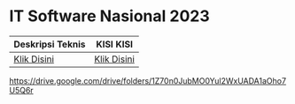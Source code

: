 # IT Software Nasional 2023
| Deskripsi Teknis | KISI KISI |
|---|---|
| [Klik Disini](https://github.com/BloodLetters/CatatanLKS/blob/main/pfd-content/IT%20Software%20Solution%20for%20Business%20Deskripsi%20Teknis.-1.pdf) | [Klik Disini](https://github.com/BloodLetters/CatatanLKS/blob/main/pfd-content/KISI%20KISI%20LKS%20LOMBA%202023%20IT%20SOFTWAREE%20SOLUTION%20FOR%20BUSINESS-3.pdf) |

https://drive.google.com/drive/folders/1Z70n0JubMO0Yul2WxUADA1aOho7U5Q6r

